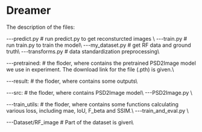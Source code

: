 # Dreamer
The description of the files:

---predict.py                       # run predict.py to get reconsturcted images \\
---train.py                         # run train.py to train the model\\
---my_dataset.py                    # get RF data and ground truth\\
---transforms.py                    # data standardization preprocessing\\

---pretrained:                      #  the floder, where contains the pretrained PSD2Image model we use in experiment. The download link for the file (.pth) is given.\\

---result:                          #  the floder, where contains some outputs\\

---src:                             #  the floder, where contains PSD2Image model\\
  ---PSD2Image.py                    \\
  
---train_utils:                     #  the floder, where contains some functions calculating various loss, including mae, IoU, F_beta and SSIM.\\
  ---train_and_eval.py                \\

---Dataset/RF_image                 # Part of the dataset is given\\
